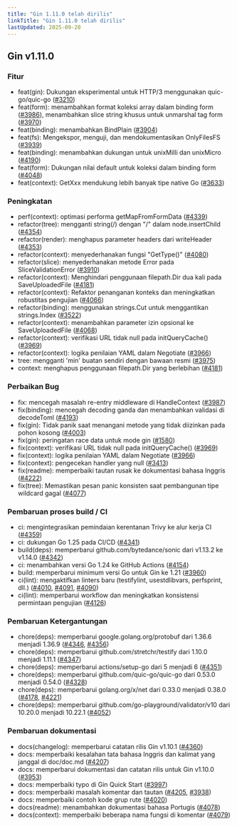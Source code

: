 ```yaml
---
title: "Gin 1.11.0 telah dirilis"
linkTitle: "Gin 1.11.0 telah dirilis"
lastUpdated: 2025-09-20
---
```


## Gin v1.11.0

### Fitur

* feat(gin): Dukungan eksperimental untuk HTTP/3 menggunakan quic-go/quic-go ([#3210](https://github.com/gin-gonic/gin/pull/3210))
* feat(form): menambahkan format koleksi array dalam binding form ([#3986](https://github.com/gin-gonic/gin/pull/3986)), menambahkan slice string khusus untuk unmarshal tag form ([#3970](https://github.com/gin-gonic/gin/pull/3970))
* feat(binding): menambahkan BindPlain ([#3904](https://github.com/gin-gonic/gin/pull/3904))
* feat(fs): Mengekspor, menguji, dan mendokumentasikan OnlyFilesFS ([#3939](https://github.com/gin-gonic/gin/pull/3939))
* feat(binding): menambahkan dukungan untuk unixMilli dan unixMicro ([#4190](https://github.com/gin-gonic/gin/pull/4190))
* feat(form): Dukungan nilai default untuk koleksi dalam binding form ([#4048](https://github.com/gin-gonic/gin/pull/4048))
* feat(context): GetXxx mendukung lebih banyak tipe native Go ([#3633](https://github.com/gin-gonic/gin/pull/3633))

### Peningkatan

* perf(context): optimasi performa getMapFromFormData ([#4339](https://github.com/gin-gonic/gin/pull/4339))
* refactor(tree): mengganti string(/) dengan "/" dalam node.insertChild ([#4354](https://github.com/gin-gonic/gin/pull/4354))
* refactor(render): menghapus parameter headers dari writeHeader ([#4353](https://github.com/gin-gonic/gin/pull/4353))
* refactor(context): menyederhanakan fungsi "GetType()" ([#4080](https://github.com/gin-gonic/gin/pull/4080))
* refactor(slice): menyederhanakan metode Error pada SliceValidationError ([#3910](https://github.com/gin-gonic/gin/pull/3910))
* refactor(context): Menghindari penggunaan filepath.Dir dua kali pada SaveUploadedFile ([#4181](https://github.com/gin-gonic/gin/pull/4181))
* refactor(context): Refaktor penanganan konteks dan meningkatkan robustitas pengujian ([#4066](https://github.com/gin-gonic/gin/pull/4066))
* refactor(binding): menggunakan strings.Cut untuk menggantikan strings.Index ([#3522](https://github.com/gin-gonic/gin/pull/3522))
* refactor(context): menambahkan parameter izin opsional ke SaveUploadedFile ([#4068](https://github.com/gin-gonic/gin/pull/4068))
* refactor(context): verifikasi URL tidak null pada initQueryCache() ([#3969](https://github.com/gin-gonic/gin/pull/3969))
* refactor(context): logika penilaian YAML dalam Negotiate ([#3966](https://github.com/gin-gonic/gin/pull/3966))
* tree: mengganti 'min' buatan sendiri dengan bawaan resmi ([#3975](https://github.com/gin-gonic/gin/pull/3975))
* context: menghapus penggunaan filepath.Dir yang berlebihan ([#4181](https://github.com/gin-gonic/gin/pull/4181))

### Perbaikan Bug

* fix: mencegah masalah re-entry middleware di HandleContext ([#3987](https://github.com/gin-gonic/gin/pull/3987))
* fix(binding): mencegah decoding ganda dan menambahkan validasi di decodeToml ([#4193](https://github.com/gin-gonic/gin/pull/4193))
* fix(gin): Tidak panik saat menangani metode yang tidak diizinkan pada pohon kosong ([#4003](https://github.com/gin-gonic/gin/pull/4003))
* fix(gin): peringatan race data untuk mode gin ([#1580](https://github.com/gin-gonic/gin/pull/1580))
* fix(context): verifikasi URL tidak null pada initQueryCache() ([#3969](https://github.com/gin-gonic/gin/pull/3969))
* fix(context): logika penilaian YAML dalam Negotiate ([#3966](https://github.com/gin-gonic/gin/pull/3966))
* fix(context): pengecekan handler yang null ([#3413](https://github.com/gin-gonic/gin/pull/3413))
* fix(readme): memperbaiki tautan rusak ke dokumentasi bahasa Inggris ([#4222](https://github.com/gin-gonic/gin/pull/4222))
* fix(tree): Memastikan pesan panic konsisten saat pembangunan tipe wildcard gagal ([#4077](https://github.com/gin-gonic/gin/pull/4077))

### Pembaruan proses build / CI

* ci: mengintegrasikan pemindaian kerentanan Trivy ke alur kerja CI ([#4359](https://github.com/gin-gonic/gin/pull/4359))
* ci: dukungan Go 1.25 pada CI/CD ([#4341](https://github.com/gin-gonic/gin/pull/4341))
* build(deps): memperbarui github.com/bytedance/sonic dari v1.13.2 ke v1.14.0 ([#4342](https://github.com/gin-gonic/gin/pull/4342))
* ci: menambahkan versi Go 1.24 ke GitHub Actions ([#4154](https://github.com/gin-gonic/gin/pull/4154))
* build: memperbarui minimum versi Go untuk Gin ke 1.21 ([#3960](https://github.com/gin-gonic/gin/pull/3960))
* ci(lint): mengaktifkan linters baru (testifylint, usestdlibvars, perfsprint, dll.) ([#4010](https://github.com/gin-gonic/gin/pull/4010), [#4091](https://github.com/gin-gonic/gin/pull/4091), [#4090](https://github.com/gin-gonic/gin/pull/4090))
* ci(lint): memperbarui workflow dan meningkatkan konsistensi permintaan pengujian ([#4126](https://github.com/gin-gonic/gin/pull/4126))

### Pembaruan Ketergantungan

* chore(deps): memperbarui google.golang.org/protobuf dari 1.36.6 menjadi 1.36.9 ([#4346](https://github.com/gin-gonic/gin/pull/4346), [#4356](https://github.com/gin-gonic/gin/pull/4356))
* chore(deps): memperbarui github.com/stretchr/testify dari 1.10.0 menjadi 1.11.1 ([#4347](https://github.com/gin-gonic/gin/pull/4347))
* chore(deps): memperbarui actions/setup-go dari 5 menjadi 6 ([#4351](https://github.com/gin-gonic/gin/pull/4351))
* chore(deps): memperbarui github.com/quic-go/quic-go dari 0.53.0 menjadi 0.54.0 ([#4328](https://github.com/gin-gonic/gin/pull/4328))
* chore(deps): memperbarui golang.org/x/net dari 0.33.0 menjadi 0.38.0 ([#4178](https://github.com/gin-gonic/gin/pull/4178), [#4221](https://github.com/gin-gonic/gin/pull/4221))
* chore(deps): memperbarui github.com/go-playground/validator/v10 dari 10.20.0 menjadi 10.22.1 ([#4052](https://github.com/gin-gonic/gin/pull/4052))

### Pembaruan dokumentasi

* docs(changelog): memperbarui catatan rilis Gin v1.10.1 ([#4360](https://github.com/gin-gonic/gin/pull/4360))
* docs: memperbaiki kesalahan tata bahasa Inggris dan kalimat yang janggal di doc/doc.md ([#4207](https://github.com/gin-gonic/gin/pull/4207))
* docs: memperbarui dokumentasi dan catatan rilis untuk Gin v1.10.0 ([#3953](https://github.com/gin-gonic/gin/pull/3953))
* docs: memperbaiki typo di Gin Quick Start ([#3997](https://github.com/gin-gonic/gin/pull/3997))
* docs: memperbaiki masalah komentar dan tautan ([#4205](https://github.com/gin-gonic/gin/pull/4205), [#3938](https://github.com/gin-gonic/gin/pull/3938))
* docs: memperbaiki contoh kode grup rute ([#4020](https://github.com/gin-gonic/gin/pull/4020))
* docs(readme): menambahkan dokumentasi bahasa Portugis ([#4078](https://github.com/gin-gonic/gin/pull/4078))
* docs(context): memperbaiki beberapa nama fungsi di komentar ([#4079](https://github.com/gin-gonic/gin/pull/4079))
